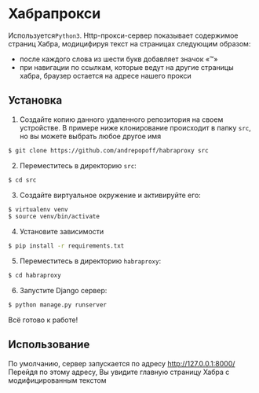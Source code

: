 # Хабрапрокси
Используется`Python3`.
Http-прокси-сервер показывает содержимое страниц Хабра, модицифируя текст на страницах следующим образом: 
* после каждого слова из шести букв добавляет значок «™»
* при навигации по ссылкам, которые ведут на другие страницы хабра, браузер остается на адресе нашего прокси

## Установка
1. Создайте копию данного удаленного репозитория на своем устройстве. В примере ниже клонирование происходит в папку `src`, но вы можете выбрать любое другое имя
```bash
$ git clone https://github.com/andrepopoff/habraproxy src
```
2. Переместитесь в директорию `src`:
```bash
$ cd src
```
3. Создайте виртуальное окружение и активируйте его:
```bash
$ virtualenv venv
$ source venv/bin/activate
```
4. Установите зависимости
```bash
$ pip install -r requirements.txt
```
5. Переместитесь в директорию `habraproxy`:
```bash
$ cd habraproxy
```
6. Запустите Django сервер:
```bash
$ python manage.py runserver
```
Всё готово к работе!

## Использование
По умолчанию, сервер запускается по адресу http://127.0.0.1:8000/
Перейдя по этому адресу, Вы увидите главную страницу Хабра с модифицированным текстом
